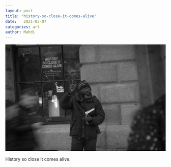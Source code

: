 ```yaml
---
layout: post
title: "history-so-close-it-comes-alive"
date:   2021-03-07
categories: art
author: Mahdi
---
```


![history-so-close-it-comes-alive](/img/arts/history-so-close-it-comes-alive.jpg)

<span class='image-details'>
History so close it comes alive.
</span>

